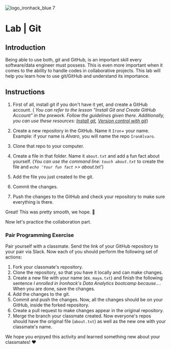 ![logo_ironhack_blue 7](https://user-images.githubusercontent.com/23629340/40541063-a07a0a8a-601a-11e8-91b5-2f13e4e6b441.png)

# Lab | Git

## Introduction

Being able to use both, git and GitHub, is an important skill every software/data engineer must possess. This is even more important when it comes to the ability to handle codes in collaborative projects. This lab will help you learn how to use git/GitHub and understand its importance.

## Instructions

1. First of all, install git if you don't have it yet, and create a GitHub account. ( _You can refer to the lesson "Install Git and Create GitHub Account" in the prework. Follow the guidelines given there. Additionally, you can use these resources: [Install git](https://git-scm.com/downloads), [Version control with git](http://swcarpentry.github.io/git-novice/)_)

2. Create a new repository in the GitHub. Name it `Iron`+ your name. Example: if your name is _Alvaro_, you will name the repo `IronAlvaro`.
3. Clone that repo to your computer.
4. Create a file in that folder. Name it `about.txt` and add a fun fact about yourself. (_You can use the command line: `touch about.txt`_ to create the file and _`echo 'Your fun fact` >> about.txt'_)
5. Add the file you just created to the git.
6. Commit the changes.
7. Push the changes to the GitHub and check your repository to make sure everything is there.

Great! This was pretty smooth, we hope. :rocket:

Now let's practice the collaboration part.

### Pair Programming Exercise

Pair yourself with a classmate. Send the link of your GitHub repository to your pair via Slack. Now each of you should perform the following set of actions:

1. Fork your classmate's repository.
2. Clone the repository, so that you have it locally and can make changes.
3. Create a new file with your name (ex. `maya.txt`) and finish the following sentence _I enrolled in Ironhack's Data Analytics bootcamp because..._. When you are done, save the changes.
5. Add the changes to the git.
6. Commit and push the changes. Now, all the changes should be on your GitHub, inside the forked repository.
7. Create a pull request to make changes appear in the original repository.
8. Merge the branch your classmate created. Now everyone's repos should have the original file (`about.txt`) as well as the new one with your classmate's name.

We hope you enjoyed this activity and learned something new about your classmates! :heart:
